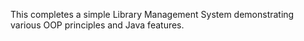 This completes a simple Library Management System demonstrating various OOP principles and Java features. 
